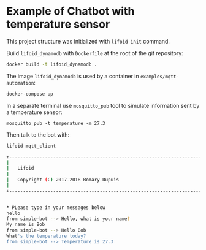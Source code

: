 # Example of Chatbot with temperature sensor

This project structure was initialized with `lifoid init` command.

Build `lifoid_dynamodb` with `Dockerfile` at the root of the git repository:

```bash
docker build -t lifoid_dynamodb .
```

The image `lifoid_dynamodb` is used by a container in `examples/mqtt-automation`:

```bash
docker-compose up
```

In a separate terminal use `mosquitto_pub` tool to simulate information sent
by a temperature sensor:

```
mosquitto_pub -t temperature -m 27.3
```

Then talk to the bot with:

```bash
lifoid mqtt_client

+-----------------------------------------------------------------------------+
|                                                                             |
|   Lifoid                                                                    |
|                                                                             |
|   Copyright (C) 2017-2018 Romary Dupuis                                     |
|                                                                             |
+-----------------------------------------------------------------------------+


* PLease type in your messages below
hello
from simple-bot --> Hello, what is your name?
My name is Bob
from simple-bot --> Hello Bob
What's the temperature today?
from simple-bot --> Temperature is 27.3
```
